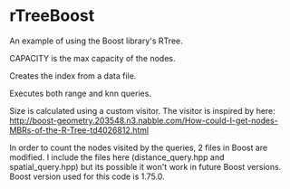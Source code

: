 # rTreeBoost
An example of using the Boost library's RTree.

CAPACITY is the max capacity of the nodes.

Creates the index from a data file.

Executes both range and knn queries.

Size is calculated using a custom visitor. The visitor is inspired by here: http://boost-geometry.203548.n3.nabble.com/How-could-I-get-nodes-MBRs-of-the-R-Tree-td4026812.html

In order to count the nodes visited by the queries, 2 files in Boost are modified. I include the files here (distance_query.hpp and spatial_query.hpp) but its possible it won't work in future Boost versions. Boost version used for this code is 1.75.0.
